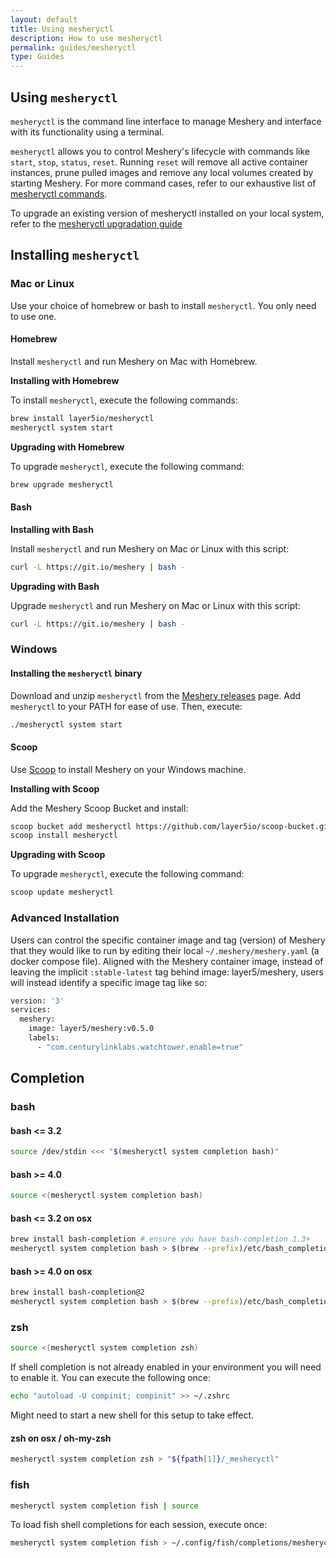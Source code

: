 ```yaml
---
layout: default
title: Using mesheryctl
description: How to use mesheryctl
permalink: guides/mesheryctl
type: Guides
---
```


## Using `mesheryctl`

`mesheryctl` is the command line interface to manage Meshery and interface with its functionality using a terminal.

`mesheryctl` allows you to control Meshery's lifecycle with commands like `start`, `stop`, `status`, `reset`. Running `reset` will remove all active container instances, prune pulled images and remove any local volumes created by starting Meshery. For more command cases, refer to our exhaustive list of [mesheryctl commands](/docs/guides/mesheryctl-commands).

To upgrade an existing version of mesheryctl installed on your local system, refer to the [mesheryctl upgradation guide](/docs/guides/upgrade)

## Installing `mesheryctl`

### Mac or Linux

Use your choice of homebrew or bash to install `mesheryctl`. You only need to use one.

#### Homebrew

Install `mesheryctl` and run Meshery on Mac with Homebrew.

**Installing with Homebrew**

To install `mesheryctl`, execute the following commands:

```bash
brew install layer5io/mesheryctl
mesheryctl system start
```

**Upgrading with Homebrew**

To upgrade `mesheryctl`, execute the following command:

```bash
brew upgrade mesheryctl
```

#### Bash

**Installing with Bash**

Install `mesheryctl` and run Meshery on Mac or Linux with this script:

```bash
curl -L https://git.io/meshery | bash -
```

**Upgrading with Bash**

Upgrade `mesheryctl` and run Meshery on Mac or Linux with this script:

```bash
curl -L https://git.io/meshery | bash -
```

### Windows

#### Installing the `mesheryctl` binary

Download and unzip `mesheryctl` from the [Meshery releases](https://github.com/layer5io/meshery/releases/latest) page. Add `mesheryctl` to your PATH for ease of use. Then, execute:

```bash
./mesheryctl system start
```

#### Scoop

Use [Scoop](https://scoop.sh) to install Meshery on your Windows machine.

**Installing with Scoop**

Add the Meshery Scoop Bucket and install:

```bash
scoop bucket add mesheryctl https://github.com/layer5io/scoop-bucket.git
scoop install mesheryctl
```

**Upgrading with Scoop**

To upgrade `mesheryctl`, execute the following command:

```bash
scoop update mesheryctl
```

### Advanced Installation

Users can control the specific container image and tag (version) of Meshery that they would like to run by editing their local `~/.meshery/meshery.yaml` (a docker compose file).
Aligned with the Meshery container image, instead of leaving the implicit `:stable-latest` tag behind image: layer5/meshery, users will instead identify a specific image tag like so:

```bash
version: '3'
services:
  meshery:
    image: layer5/meshery:v0.5.0
    labels:
      - "com.centurylinklabs.watchtower.enable=true"
```

## Completion

### bash

#### bash <= 3.2

```bash
source /dev/stdin <<< "$(mesheryctl system completion bash)"
```

#### bash >= 4.0

```bash
source <(mesheryctl system completion bash)
```

#### bash <= 3.2 on osx

```bash
brew install bash-completion # ensure you have bash-completion 1.3+
mesheryctl system completion bash > $(brew --prefix)/etc/bash_completion.d/mesheryctl
```

#### bash >= 4.0 on osx

```bash
brew install bash-completion@2
mesheryctl system completion bash > $(brew --prefix)/etc/bash_completion.d/mesheryctl
```

### zsh

```bash
source <(mesheryctl system completion zsh)
```

If shell completion is not already enabled in your environment you will need to enable it.  You can execute the following once:

```bash
echo "autoload -U compinit; compinit" >> ~/.zshrc
```

Might need to start a new shell for this setup to take effect.

#### zsh on osx / oh-my-zsh

```bash
mesheryctl system completion zsh > "${fpath[1]}/_mesheryctl"
```

### fish

```bash
mesheryctl system completion fish | source
```

To load fish shell completions for each session, execute once:

```bash
mesheryctl system completion fish > ~/.config/fish/completions/mesheryctl.fish
```
